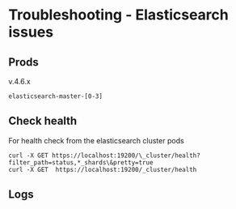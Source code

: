 # Troubleshooting - Elasticsearch issues
## Prods 
v.4.6.x
```
elasticsearch-master-[0-3]
```
## Check health
For health check from the elasticsearch cluster pods
```
curl -X GET https://localhost:19200/\_cluster/health?filter_path=status,*_shards\&pretty=true
curl -X GET  https://localhost:19200/_cluster/health
```

## Logs

